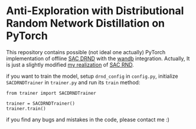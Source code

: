 <!-- https://wandb.ai/zzmtsvv/sac_drnd/runs/d03hrwpr?workspace=user-zzmtsvv -->

# Anti-Exploration with Distributional Random Network Distillation on PyTorch

This repository contains possible (not ideal one actually) PyTorch implementation of offline [SAC DRND](https://arxiv.org/abs/2401.09750) with the [wandb](https://wandb.ai/zzmtsvv/sac_drnd?workspace=user-zzmtsvv) integration. Actually, It is just a slightly modified [my realization](https://github.com/zzmtsvv/sac_rnd) of [SAC RND](https://arxiv.org/abs/2301.13616).

if you want to train the model, setup `drnd_config` in `config.py`, initialize `SACDRNDTrainer` in `trainer.py` and run its `train` method:

```python3
from trainer import SACDRNDTrainer

trainer = SACDRNDTrainer()
trainer.train()
```
if you find any bugs and mistakes in the code, please contact me :)

